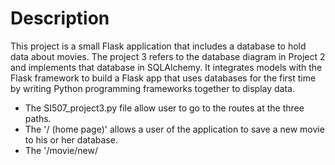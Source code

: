 # Description

This project is a small Flask application that includes a database to hold data about movies. The project 3 refers to the database diagram in Project 2 and implements that database in SQLAlchemy. It integrates models with the Flask framework to build a Flask app that uses databases for the first time by writing Python programming frameworks together to display data.


- The SI507_project3.py file allow user to go to the routes at the three paths.
- The '/ (home page)' allows a user of the application to save a new movie to his or her database.
- The '/movie/new/<title>/<director>/<genre>/') makes a query to the database and show some information on the page.
- The '/movies/<genre>' shows all the genres in movies that are available in the database.
- The '/all_directors' shows all the directors that are available in the database.

## Database Diagram Link
https://docs.google.com/document/d/1WVnW_MWvr8z3cfdoOts88yc-ga4adphaaB3ebFUvrSo/edit?usp=sharing
